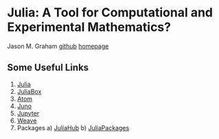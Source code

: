 # Julia: A Tool for Computational and Experimental Mathematics?
Jason M. Graham
[github](https://github.com/jmgraham30)
[homepage](https://sites.google.com/site/jasonmgrahamus/)

## Some Useful Links

1) [Julia](https://julialang.org/)
2) [JuliaBox](https://juliabox.com/)
3) [Atom](https://atom.io/)
4) [Juno](https://junolab.org/)
5) [Jupyter](https://jupyter.org/)
6) [Weave](https://github.com/JunoLab/Weave.jl)
7) Packages
    a) [JuliaHub](https://juliahub.com/ui/Home)
    b) [JuliaPackages](https://juliapackages.com/)
